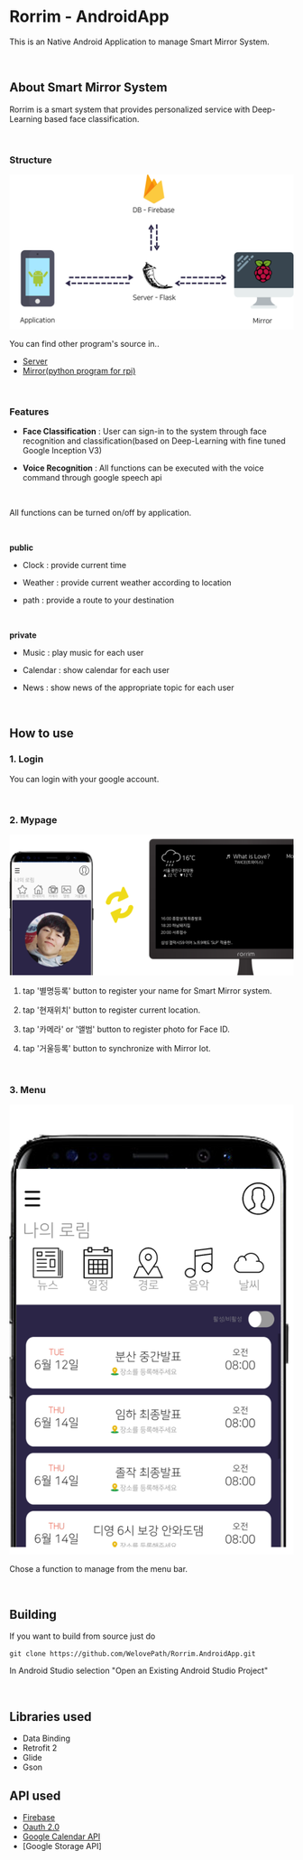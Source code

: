 # Rorrim - AndroidApp

This is an Native Android Application to manage Smart Mirror System.

<br>

## About Smart Mirror System 

Rorrim is a smart system that provides personalized service with Deep-Learning based face classification.

<br>

### Structure

![structure](/img/structure.png)

You can find other program's source in..

* [Server](https://github.com/WelovePath/Rorrim.WebServer.git)
* [Mirror(python program for rpi)](https://github.com/WelovePath/Rorrim.RPI.git)

<br>

### Features

* **Face Classification** : User can sign-in to the system through face recognition and classification(based on Deep-Learning with fine tuned Google Inception V3)

* **Voice Recognition** : All functions can be executed with the voice command through google speech api

  <br>

All functions can be turned on/off by application.

<br>

**public**

* Clock : provide current time

* Weather : provide current weather according to location

* path : provide a route to your destination

  <br>

**private**

* Music : play music for each user

* Calendar : show calendar for each user

* News : show news of the appropriate topic for each user

  <br>

## How to use

### 1. Login

You can login with your google account.

<br>

### 2. Mypage

![mypage](/img/mypage.png)

1. tap '별명등록' button to register your name for Smart Mirror system.

2. tap '현재위치' button to register current location.

3. tap '카메라' or '앨범' button to register photo for Face ID.

4. tap '거울등록' button to synchronize with Mirror Iot.

   <br>

### 3. Menu

![menu](/img/calendar.png)

Chose a function to manage from the menu bar.

<br>

## Building

If you want to build from source just do

~~~
git clone https://github.com/WelovePath/Rorrim.AndroidApp.git
~~~

In Android Studio selection "Open an Existing Android Studio Project"

<br>

## Libraries used

* Data Binding
* Retrofit 2
* Glide
* Gson


## API used
* [Firebase](https://firebase.google.com/)
* [Oauth 2.0](https://oauth.net/2/)
* [Google Calendar API](https://developer.salesforce.com/page/Google_Calendar_API)
* [Google Storage API]
